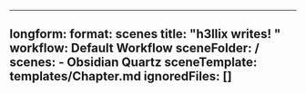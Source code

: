 
---
longform:
  format: scenes
  title: "h3llix writes! "
  workflow: Default Workflow
  sceneFolder: /
  scenes:
    - Obsidian Quartz
  sceneTemplate: templates/Chapter.md
  ignoredFiles: []
---


